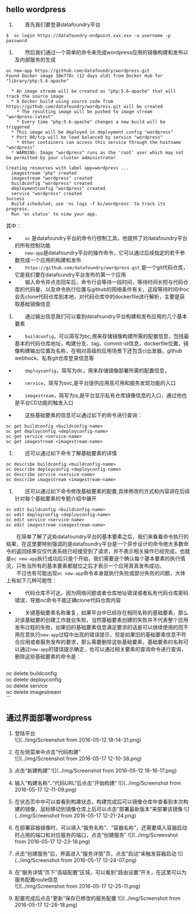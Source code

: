 ##  hello wordpress  
1. 　　首先我们要登录datafoundry平台  
  ```  
  $  oc login https://datafoundry-endpoint.xxx.xxx -u username -p password  
  ```  
1. 　　然后我们通过一个简单的命令来完成wordpress应用的镜像构建和发布以及内部服务的生成  
  ```  
  oc new-app https://github.com/datafoundry/wordpress.git  
 Found Docker image 10e778c (12 days old) from Docker Hub for "library/php:5.6-apache"

    * An image stream will be created as "php:5.6-apache" that will track the source image
    * A Docker build using source code from https://github.com/datafoundry/wordpress.git will be created
      * The resulting image will be pushed to image stream "wordpress:latest"
      * Every time "php:5.6-apache" changes a new build will be triggered
    * This image will be deployed in deployment config "wordpress"
    * Port 80/tcp will be load balanced by service "wordpress"
      * Other containers can access this service through the hostname "wordpress"
    * WARNING: Image "wordpress" runs as the 'root' user which may not be permitted by your cluster administrator

 Creating resources with label app=wordpress ...
    imagestream "php" created
    imagestream "wordpress" created
    buildconfig "wordpress" created
    deploymentconfig "wordpress" created
    service "wordpress" created
 Success
    Build scheduled, use 'oc logs -f bc/wordpress' to track its progress.
    Run 'oc status' to view your app.
  ``` 
其中：  
  * 　　`oc` 是datafoundry平台的命令行控制工具，他提供了对datafoundry平台的所有控制功能  
  * 　　`new-app`是datafoundry平台的操作命令，它可以通过后续指定的若干参数完成一个应用的构建和发布  
  * 　　`https://github.com/datafoundry/wordpress.git` 是一个git代码仓库，它是我们要在datafoundry平台发布的第一个应用  
  * 　　输入命令并点击回车后，命令行会等待一段时间，等待时间长短与代码仓库的代码量，以及命令执行位置与github的网络条件有关，这段等待时间中oc会先clone代码仓库到本地，对代码仓库中的dockerfile进行解析，主要是获取基础镜像信息
    
1.  　　通过输出信息我们可以看到datafoundry平台构建和发布应用的几个基本要素  
  * 　　`buildconfig`，可以简写为bc,用来存储镜像构建所需的配置信息，包括最基本的代码仓库地址，构建分支、tag、commit-id信息，dockerfile位置，镜像构建输出位置及名称，在相对高级的应用场景下还包含ci出发器，github webhock、私有git仓库登录信息等  
  * 　　`deployconfig`，简写为dc，用来存储镜像部署所需的配置信息，  
  * 　　`service`，简写为svc,是平台提供应用高可用和服务发现功能的入口  
  * 　　`imagestream`，简写为is,是平台显示私有仓库镜像信息的入口，通过他也是平台CD功能的触发入口  

*  　　这些基础要素的信息可以通过如下的命令进行查询：  
  ```  
  oc get buildconfig <buildconfig-name>
  oc get deployconfig <deployconfig-name>
  oc get service <service-name>
  oc get imagestream <imagestream-name>
  ```  
1.  　　还可以通过如下命令了解基础要素的详情  
  ```  
  oc describe buildconfig <buildconfig-name>  
  oc describe deployconfig <deployconfig-name>  
  oc describe service <service-name>  
  oc describe imagestream <imagestream-name>  
  ```  
1.  　　还可以通过如下命令修改基础要素的配置,具体修改的方式和内容讲在后续针对每个基础要素的专题介绍中展开  
  ```  
  oc edit buildconfig <buildconfig-name>  
  oc edit deployconfig <deployconfig-name>  
  oc edit service <service-name>  
  oc edit imagestream <imagestream-name>  
  ```  
　　在简单了解了这些datafoundry平台的基本要素之后，我们来看看命令执行的结果，在这里要特别强调的是datafoundry平台是一个异步设计的命令绝大多数命令的返回结果仅仅代表系统已经接受到了请求，并不表示相关操作已经完成，也就是`oc new-app`执行成功后只是个开始，我们需要逐个确认每个基本要素的执行情况，只有当所有的基本要素都就位之后才表示一个应用真真发布成功。  
  　　不过也有可能出现`oc new-app`命令本身就执行失败或部分失败的问题，大体上有如下几种可能性：  
  * 　　代码仓库不可达，因为网络问题或者仓库地址错误或者私有代码仓库密码错误，导致oc命令不能正确clone代码仓库内容  
  * 　　关键基础要素名称重复，如果平台中已经存在相同名称的基础要素，那么对该基础要的创建工作就会失败，当然基础要素创建的失败并不代表整个应用发布过程的失败，如果旧的基础要素信息满足要求的话是可以继续使用的而不用在意执行`new-app`过程中出现的错误提示，但是如果旧的基础要素信息不符合应用或者服务发布的要求，那么需要删除这些基础要素，基础要素的名称可以通过`new-app`的错误提示确定，也可以通过相关要素的查询命令进行查询，删除这些基础要素的命令是：  

    ```   
  oc delete buildconfig <buildconfig-name>  
  oc delete deployconfig <deployconfig-name>  
  oc delete service <service-name>  
  oc delete imagestream <imagestream-name>  
    ```  
    
## 通过界面部署wordpress
1.  登陆平台  
  ![](../img/Screenshot from 2016-05-12 18-14-31.png)
  
1. 在左侧菜单中点击“代码构建”  
 ![](../img/Screenshot from 2016-05-17 12-10-38.png)  
1.  点击“新建构建”
  ![](../img/Screenshot from 2016-05-12 18-16-17.png)
1.  输入”构建名称“、”代码URL“后点击”开始构建“
  ![](../img/Screenshot from 2016-05-17 12-11-09.png)
1.  在状态页中中可以查看到构建状态，构建完成后可以镜像仓库中查看到本次构建的镜像，鼠标移动到镜像仓库上后可以点击”部署最新版本“来部署该镜像
 ![](../img/Screenshot from 2016-05-17 12-21-24.png)
2.    在部署容器镜像时，可以填入“服务名称”、“容器名称”，还需要填入容器启动时占用的端口和对应服务的端口，点击“创建服务”
![](../img/Screenshot from 2016-05-17 12-23-18.png)  
1.    点击“创建服务”后，界面进入“服务详情”页，点击”启动“来触发容器启动
![](../img/Screenshot from 2016-05-17 12-24-07.png) 
1.    在”服务详情“页下”高级配置“区域，可以看到”路由设置“开关，在这里可以为服务配置route信息       
![](../img/Screenshot from 2016-05-17 12-25-11.png)
1.  配置完成后点击“更新”保存已修改的服务配置
![](../img/Screenshot from 2016-05-17 12-28-18.png)